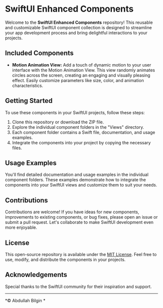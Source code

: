 # SwiftUI Enhanced Components

Welcome to the **SwiftUI Enhanced Components** repository! This reusable and customizable SwiftUI component collection is designed to streamline your app development process and bring delightful interactions to your projects.

## Included Components

- **Motion Animation View:** Add a touch of dynamic motion to your user interface with the Motion Animation View. This view randomly animates circles across the screen, creating an engaging and visually pleasing effect. Easily customize parameters like size, color, and animation characteristics.


## Getting Started

To use these components in your SwiftUI projects, follow these steps:

1. Clone this repository or download the ZIP file.
2. Explore the individual component folders in the "Views" directory.
3. Each component folder contains a Swift file, documentation, and usage examples.
4. Integrate the components into your project by copying the necessary files.

## Usage Examples

You'll find detailed documentation and usage examples in the individual component folders. These examples demonstrate how to integrate the components into your SwiftUI views and customize them to suit your needs.

## Contributions

Contributions are welcome! If you have ideas for new components, improvements to existing components, or bug fixes, please open an issue or submit a pull request. Let's collaborate to make SwiftUI development even more enjoyable.

## License

This open-source repository is available under the [MIT License](LICENSE). Feel free to use, modify, and distribute the components in your projects.

## Acknowledgements

Special thanks to the SwiftUI community for their inspiration and support.

---

*© Abdullah Bilgin *


